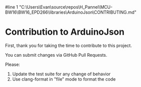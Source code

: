 #line 1 "C:\\Users\\Evan\\source\\repos\\H_Pannel\\MCU-BW16\\BW16_EPD266\\libraries\\ArduinoJson\\CONTRIBUTING.md"
# Contribution to ArduinoJson

First, thank you for taking the time to contribute to this project.

You can submit changes via GitHub Pull Requests.

Please:

1. Update the test suite for any change of behavior
2. Use clang-format in "file" mode to format the code

